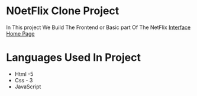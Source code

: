 # **N0etFlix Clone Project**
In This project We Build The Frontend or Basic part Of The NetFlix 
[Interface](Preview_1.png) 
[Home Page](Preview_2.png) 

# Languages  Used In Project 
* Html -5
* Css - 3
* JavaScript 
